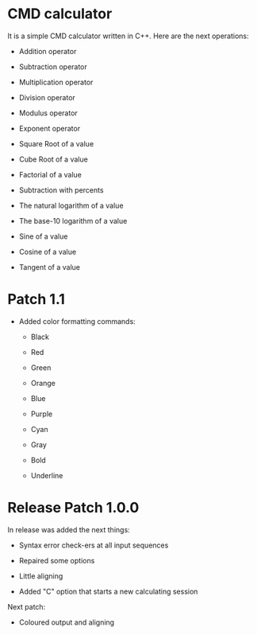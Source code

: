 # CMD calculator

It is a simple CMD calculator written in C++. Here are the next operations:

* Addition operator

*	Subtraction operator

*	Multiplication operator

*	Division operator

* Modulus operator

*	Exponent operator

* Square Root of a value

* Cube Root of a value

* Factorial of a value

* Subtraction with percents

* The natural logarithm of a value

* The base-10 logarithm of a value

* Sine of a value

* Cosine of a value

* Tangent of a value

# Patch 1.1

* Added color formatting commands: 

  * Black

  * Red

  * Green

  * Orange

  * Blue

  * Purple

  * Cyan

  * Gray

  * Bold

  * Underline

# Release Patch 1.0.0

In release was added the next things:

* Syntax error check-ers at all input sequences

* Repaired some options

* Little aligning

* Added "C" option that starts a new calculating session

Next patch: 

* Coloured output and aligning
